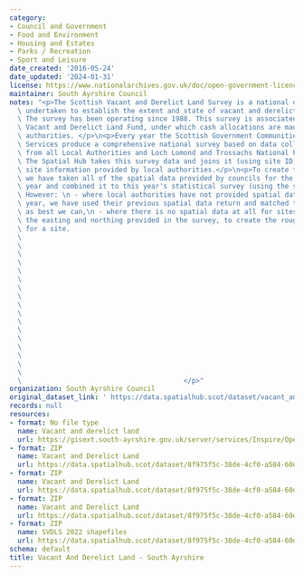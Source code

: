 ```yaml
---
category:
- Council and Government
- Food and Environment
- Housing and Estates
- Parks / Recreation
- Sport and Leisure
date_created: '2016-05-24'
date_updated: '2024-01-31'
license: https://www.nationalarchives.gov.uk/doc/open-government-licence/version/3/
maintainer: South Ayrshire Council
notes: "<p>The Scottish Vacant and Derelict Land Survey is a national data collection\
  \ undertaken to establish the extent and state of vacant and derelict land in Scotland.\
  \ The survey has been operating since 1988. This survey is associated with the Scottish\
  \ Vacant and Derelict Land Fund, under which cash allocations are made to local\
  \ authorities. </p>\n<p>Every year the Scottish Government Communities Analytical\
  \ Services produce a comprehensive national survey based on data collected and processed\
  \ from all Local Authorities and Loch Lomond and Trossachs National Park Authority.\
  \ The Spatial Hub takes this survey data and joins it (using site ID) to the polygon\
  \ site information provided by local authorities.</p>\n<p>To create this dataset\
  \ we have taken all of the spatial data provided by councils for the current survey\
  \ year and combined it to this year's statistical survey (using the site reference).\
  \ However: \n - where local authorities have not provided spatial data for the current\
  \ year, we have used their previous spatial data return and matched the survey data\
  \ as best we can,\n - where there is no spatial data at all for sites we have buffered\
  \ the easting and northing provided in the survey, to create the rough polygon area\
  \ for a site.                                                                  \
  \                                                                              \
  \                                                                              \
  \                                                                              \
  \                                                                              \
  \                                                                              \
  \                                                                              \
  \                                                                              \
  \                                                                              \
  \                                                                              \
  \                                                                              \
  \                                                                              \
  \                                                                              \
  \                                                                              \
  \                                                                              \
  \                                                                              \
  \                                                                              \
  \                                                                              \
  \                                        </p>"
organization: South Ayrshire Council
original_dataset_link: ' https://data.spatialhub.scot/dataset/vacant_and_derelict_land-sa'
records: null
resources:
- format: No file type
  name: Vacant and derelict land
  url: https://gisext.south-ayrshire.gov.uk/server/services/Inspire/OpenData/MapServer/WFSServer?request=GetCapabilities&service=WFS
- format: ZIP
  name: Vacant and Derelict Land
  url: https://data.spatialhub.scot/dataset/8f975f5c-38de-4cf0-a584-60d4cb9a7ec1/resource/9e9b258d-6856-46de-94bd-b85691e2e758/download/20200929_vdl_by_la_sa.zip
- format: ZIP
  name: Vacant and Derelict Land
  url: https://data.spatialhub.scot/dataset/8f975f5c-38de-4cf0-a584-60d4cb9a7ec1/resource/9f89a429-aba1-45a6-b4fb-388fb72260ba/download/southayrshire_2020.zip
- format: ZIP
  name: Vacant and Derelict Land
  url: https://data.spatialhub.scot/dataset/8f975f5c-38de-4cf0-a584-60d4cb9a7ec1/resource/7b5a8533-73ab-4949-abbb-8789aa1dae0b/download/southayrshire.zip
- format: ZIP
  name: SVDLS 2022 shapefiles
  url: https://data.spatialhub.scot/dataset/8f975f5c-38de-4cf0-a584-60d4cb9a7ec1/resource/b1d87933-5b8c-4e61-8a80-56befed7b4ac/download/south-ayrshire.zip
schema: default
title: Vacant And Derelict Land - South Ayrshire
---
```

